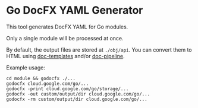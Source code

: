 # Go DocFX YAML Generator

This tool generates DocFX YAML for Go modules.

Only a single module will be processed at once.

By default, the output files are stored at `./obj/api`. You can convert them to
HTML using [doc-templates](https://github.com/googleapis/doc-templates) and/or
[doc-pipeline](https://github.com/googleapis/doc-pipeline).

Example usage:

```
cd module && godocfx ./...
godocfx cloud.google.com/go/...
godocfx -print cloud.google.com/go/storage/...
godocfx -out custom/output/dir cloud.google.com/go/...
godocfx -rm custom/output/dir cloud.google.com/go/...
```
